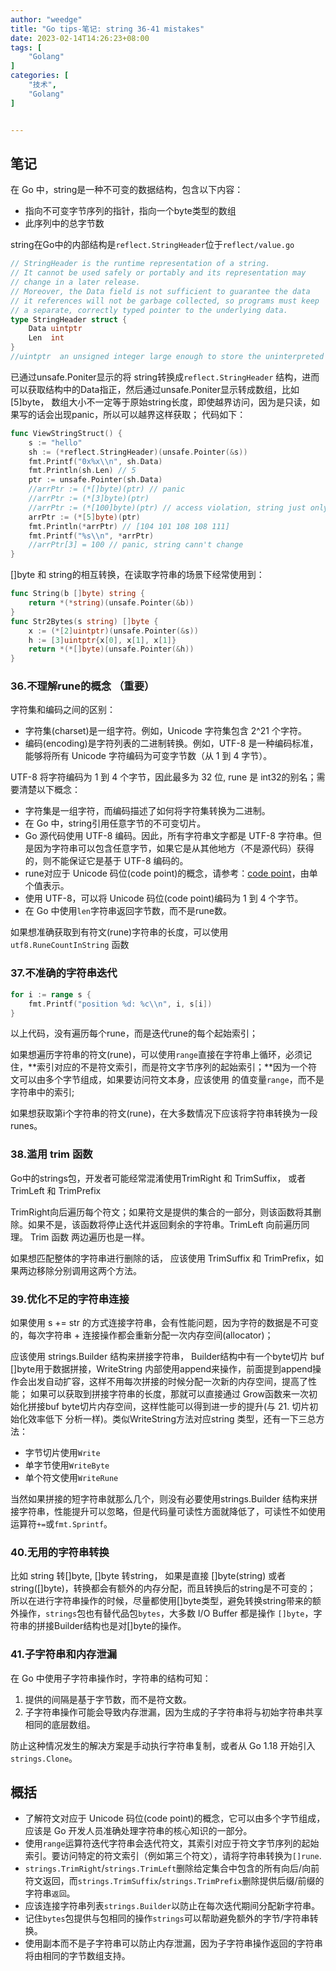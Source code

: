 ```yaml
---
author: "weedge"
title: "Go tips-笔记: string 36-41 mistakes"
date: 2023-02-14T14:26:23+08:00
tags: [
	"Golang"
]
categories: [
	"技术",
    "Golang"
]


---
```




## 笔记

在 Go 中，string是一种不可变的数据结构，包含以下内容：

- 指向不可变字节序列的指针，指向一个byte类型的数组
- 此序列中的总字节数

string在Go中的内部结构是`reflect.StringHeader`位于`reflect/value.go`

```go
// StringHeader is the runtime representation of a string.
// It cannot be used safely or portably and its representation may
// change in a later release.
// Moreover, the Data field is not sufficient to guarantee the data
// it references will not be garbage collected, so programs must keep
// a separate, correctly typed pointer to the underlying data.
type StringHeader struct {
	Data uintptr
	Len  int
}
//uintptr  an unsigned integer large enough to store the uninterpreted bits of a pointer value
```

<!--more-->

已通过unsafe.Poniter显示的将 string转换成`reflect.StringHeader` 结构，进而可以获取结构中的Data指正，然后通过unsafe.Poniter显示转成数组，比如[5]byte， 数组大小不一定等于原始string长度，即使越界访问，因为是只读，如果写的话会出现panic，所以可以越界这样获取； 代码如下：

```go
func ViewStringStruct() {
	s := "hello"
	sh := (*reflect.StringHeader)(unsafe.Pointer(&s))
	fmt.Printf("0x%x\\n", sh.Data)
	fmt.Println(sh.Len) // 5
	ptr := unsafe.Pointer(sh.Data)
	//arrPtr := (*[]byte)(ptr) // panic
	//arrPtr := (*[3]byte)(ptr)
	//arrPtr := (*[100]byte)(ptr) // access violation, string just only read, so is ok
	arrPtr := (*[5]byte)(ptr)
	fmt.Println(*arrPtr) // [104 101 108 108 111]
	fmt.Printf("%s\\n", *arrPtr)
	//arrPtr[3] = 100 // panic, string cann't change
}
```

[]byte 和 string的相互转换，在读取字符串的场景下经常使用到：

```go
func String(b []byte) string {
	return *(*string)(unsafe.Pointer(&b))
}
func Str2Bytes(s string) []byte {
	x := (*[2]uintptr)(unsafe.Pointer(&s))
	h := [3]uintptr{x[0], x[1], x[1]}
	return *(*[]byte)(unsafe.Pointer(&h))
}
```

### 36.不理解rune的概念 （重要）

字符集和编码之间的区别：

- 字符集(charset)是一组字符。例如，Unicode 字符集包含 2^21 个字符。
- 编码(encoding)是字符列表的二进制转换。例如，UTF-8 是一种编码标准，能够将所有 Unicode 字符编码为可变字节数（从 1 到 4 字节）。

UTF-8 将字符编码为 1 到 4 个字节，因此最多为 32 位, rune 是 int32的别名；需要清楚以下概念：

- 字符集是一组字符，而编码描述了如何将字符集转换为二进制。
- 在 Go 中，string引用任意字节的不可变切片。
- Go 源代码使用 UTF-8 编码。因此，所有字符串文字都是 UTF-8 字符串。但是因为字符串可以包含任意字节，如果它是从其他地方（不是源代码）获得的，则不能保证它是基于 UTF-8 编码的。
- rune对应于 Unicode 码位(code point)的概念，请参考：[code point](https://en.wikipedia.org/wiki/Code_point)，由单个值表示。
- 使用 UTF-8，可以将 Unicode 码位(code point)编码为 1 到 4 个字节。
- 在 Go 中使用`len`字符串返回字节数，而不是rune数。

如果想准确获取到有符文(rune)字符串的长度，可以使用`utf8.RuneCountInString` 函数

### 37.不准确的字符串迭代

```go
for i := range s {
    fmt.Printf("position %d: %c\\n", i, s[i])
}
```

以上代码，没有遍历每个rune，而是迭代rune的每个起始索引；

如果想遍历字符串的符文(rune)，可以使用`range`直接在字符串上循环，必须记住，**索引对应的不是符文索引，而是符文字节序列的起始索引；**因为一个符文可以由多个字节组成，如果要访问符文本身，应该使用 的值变量`range`，而不是字符串中的索引;

如果想获取第i个字符串的符文(rune)，在大多数情况下应该将字符串转换为一段 runes。

### 38.滥用 trim 函数

Go中的strings包，开发者可能经常混淆使用TrimRight 和 TrimSuffix， 或者 TrimLeft 和 TrimPrefix

TrimRight向后遍历每个符文；如果符文是提供的集合的一部分，则该函数将其删除。如果不是，该函数将停止迭代并返回剩余的字符串。TrimLeft 向前遍历同理。  Trim 函数 两边遍历也是一样。

如果想匹配整体的字符串进行删除的话， 应该使用 TrimSuffix 和 TrimPrefix，如果两边移除分别调用这两个方法。

### 39.优化不足的字符串连接

如果使用 s += str 的方式连接字符串，会有性能问题，因为字符的数据是不可变的，每次字符串 + 连接操作都会重新分配一次内存空间(allocator)；

应该使用 strings.Builder 结构来拼接字符串， Builder结构中有一个byte切片 buf []byte用于数据拼接，WriteString 内部使用append来操作，前面提到append操作会出发自动扩容，这样不用每次拼接的时候分配一次新的内存空间，提高了性能； 如果可以获取到拼接字符串的长度，那就可以直接通过 Grow函数来一次初始化拼接buf byte切片内存空间，这样性能可以得到进一步的提升(与 21. 切片初始化效率低下 分析一样)。类似WriteString方法对应string 类型，还有一下三总方法：

- 字节切片使用`Write`
- 单字节使用`WriteByte`
- 单个符文使用`WriteRune`

当然如果拼接的短字符串就那么几个，则没有必要使用strings.Builder 结构来拼接字符串，性能提升可以忽略，但是代码量可读性方面就降低了，可读性不如使用运算符`+=`或`fmt.Sprintf`。

### 40.无用的字符串转换

比如 string 转[]byte,  []byte 转string， 如果是直接 []byte(string) 或者 string([]byte)，转换都会有额外的内存分配，而且转换后的string是不可变的； 所以在进行字符串操作的时候，尽量都使用[]byte类型，避免转换string带来的额外操作，`strings`包也有替代品包`bytes`，大多数 I/O Buffer 都是操作 `[]byte`，字符串的拼接Builder结构也是对[]byte的操作。

### 41.子字符串和内存泄漏

在 Go 中使用子字符串操作时，字符串的结构可知：

1. 提供的间隔是基于字节数，而不是符文数。
2. 子字符串操作可能会导致内存泄漏，因为生成的子字符串将与初始字符串共享相同的底层数组。

防止这种情况发生的解决方案是手动执行字符串复制，或者从 Go 1.18 开始引入`strings.Clone`。

## 概括

- 了解符文对应于 Unicode 码位(code point)的概念，它可以由多个字节组成，应该是 Go 开发人员准确处理字符串的核心知识的一部分。
- 使用`range`运算符迭代字符串会迭代符文，其索引对应于符文字节序列的起始索引。要访问特定的符文索引（例如第三个符文），请将字符串转换为`[]rune`.
- `strings.TrimRight`/`strings.TrimLeft`删除给定集合中包含的所有向后/向前符文返回，而`strings.TrimSuffix`/`strings.TrimPrefix`删除提供后缀/前缀的字符串`返回`。
- 应该连接字符串列表`strings.Builder`以防止在每次迭代期间分配新字符串。
- 记住`bytes`包提供与包相同的操作`strings`可以帮助避免额外的字节/字符串转换。
- 使用副本而不是子字符串可以防止内存泄漏，因为子字符串操作返回的字符串将由相同的字节数组支持。